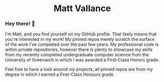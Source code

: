 <h1 align="center">Matt Vallance</h1>

### Hey there! 👋
I'm Matt, and you find yourself on my GitHub profile. That likely means that you're interested in my work! My pinned repos merely scratch the surface of the work I've completed over the past few years. My professional code is within private repositories, however there is plenty to showcase my skills from my recently completed undergraduate computer science from the University of Greenwich in which I was awarded a First-Class Honors grade.

Feel free to have a look around my projects, all pinned repos are from my degree in which I earned a First-Class Honours grade.
